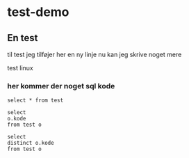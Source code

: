 # test-demo
## En test
til test
jeg tilføjer her en ny linje
nu kan jeg skrive noget mere

test linux



### her kommer der noget sql kode

`select * from test`

```
select
o.kode
from test o
```

```
select
distinct o.kode
from test o
```
